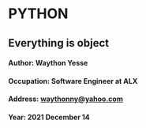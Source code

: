# PYTHON 
## Everything is object

#### Author: Waython Yesse
#### Occupation: Software Engineer at ALX
#### Address: waythonny@yahoo.com
#### Year: 2021 December 14
